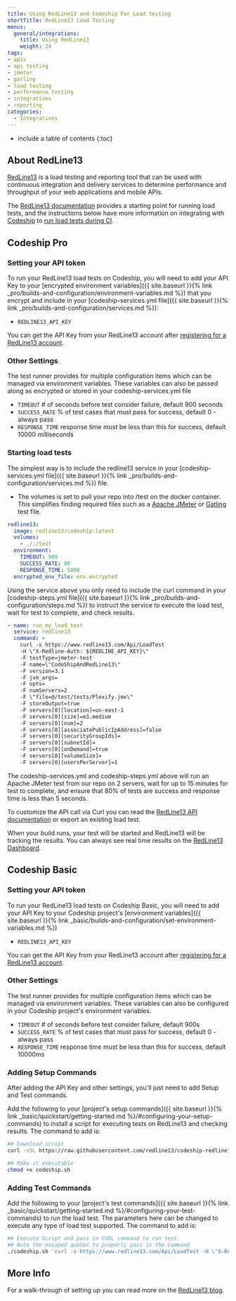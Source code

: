 ```yaml
---
title: Using RedLine13 and Codeship For Load testing
shortTitle: RedLine13 Load Testing
menus:
  general/integrations:
    title: Using RedLine13
    weight: 24
tags:
- apis
- api testing
- jmeter
- gatling
- load testing
- performance testing
- integrations
- reporting
categories:
  - Integrations
---
```


* include a table of contents
{:toc}

## About RedLine13

[RedLine13](https://www.redline13.com) is a load testing and reporting tool that can be used with continuous integration and delivery services to determine performance and throughput of your web applications and mobile APIs.

The [RedLine13 documentation](https://www.redline13.com/blog/kb/) provides a starting point for running load tests, and the instructions below have more information on integrating with [Codeship](https://codeship.com) to [run load tests during CI](#starting-load-tests).

## Codeship Pro

### Setting your API token

To run your RedLine13 load tests on Codeship, you will need to add your API Key to your [encrypted environment variables]({{ site.baseurl }}{% link _pro/builds-and-configuration/environment-variables.md %}) that you encrypt and include in your [codeship-services.yml file]({{ site.baseurl }}{% link _pro/builds-and-configuration/services.md %}):

- `REDLINE13_API_KEY`

You can get the API Key from your RedLine13 account after [registering for a RedLine13 account](https://www.redline13.com/Account/apikey).  

### Other Settings

The test runner provides for multiple configuration items which can be managed via environment variables. These variables can also be passed along as encrypted or stored in your codeship-services.yml file

- `TIMEOUT` # of seconds before test consider failure, default 900 seconds
- `SUCCESS_RATE` % of test cases that must pass for success, default 0 - always pass
- `RESPONSE_TIME` response time must be less than this for success, default 10000 milliseconds 

### Starting load tests

The simplest way is to include the redline13 service in your [codeship-services.yml file]({{ site.baseurl }}{% link _pro/builds-and-configuration/services.md %}) file.
 - The volumes is set to pull your repo into /test on the docker container.  This simplifies finding required files such as a [Apache JMeter](http://jmeter.apache.org/) or [Gatling](https://github.com/gatling/gatling) test file.

```yaml
redline13:
  image: redline13/codeship:latest
  volumes:
    - ./:/test
  environment:
    TIMEOUT: 900
    SUCCESS_RATE: 80
    RESPONSE_TIME: 5000
  encrypted_env_file: env.encrypted
```

Using the service above you only need to include the curl command in your [codeship-steps.yml file]({{ site.baseurl }}{% link _pro/builds-and-configuration/steps.md %}) to instruct the service to execute the load test, wait for test to complete, and check results.
```yaml
- name: run_my_load_test
  service: redline13
  command: >
    curl -s https://www.redline13.com/Api/LoadTest
    -H \"X-Redline-Auth: ${REDLINE_API_KEY}\"
    -F testType=jmeter-test
    -F name=\"CodeShipAndRedLine13\"
    -F version=3.1
    -F jvm_args=
    -F opts=
    -F numServers=2
    -F \"file=@/test/tests/Plexify.jmx\"
    -F storeOutput=true
    -F servers[0][location]=us-east-1
    -F servers[0][size]=m3.medium
    -F servers[0][num]=2
    -F servers[0][associatePublicIpAddress]=false
    -F servers[0][securityGroupIds]=
    -F servers[0][subnetId]=
    -F servers[0][onDemand]=true
    -F servers[0][volumeSize]=
    -F servers[0][usersPerServer]=1
```

The codeship-services.yml and codeship-steps.yml above will run an Apache JMeter test from our repo on 2 servers, wait for up to 15 minutes for test to complete, and ensure that  80% of tests are success and response time is less than 5 seconds.

To customize the API call via Curl you can read the [RedLine13 API documentation](https://www.redline13.com/ApiDoc) or export an existing load test.

When your build runs, your test will be started and RedLine13 will be tracking the results.  You can always see real time results on the [RedLine13 Dashboard](https://www.redline13.com/Service).

## Codeship Basic

### Setting your API token

To run your RedLine13 load tests on Codeship Basic, you will need to add your API Key to your Codeship project's [environment variables]({{ site.baseurl }}{% link _basic/builds-and-configuration/set-environment-variables.md %})

- `REDLINE13_API_KEY`

You can get the API Key from your RedLine13 account after [registering for a RedLine13 account](https://www.redline13.com/Account/apikey).  

### Other Settings

The test runner provides for multiple configuration items which can be managed via environment variables. These variables can also be configured in your Codeship project's environment variables.

- `TIMEOUT` # of seconds before test consider failure, default 900s
- `SUCCESS_RATE` % of test cases that must pass for success, default 0 - always pass
- `RESPONSE_TIME` response time must be less than this for success, default 10000ms

### Adding Setup Commands

After adding the API Key and other settings, you'll just need to add Setup and Test commands.

Add the following to your [project's setup commands]({{ site.baseurl }}{% link _basic/quickstart/getting-started.md %}/#configuring-your-setup-commands) to install a script for executing tests on RedLine13 and checking results. The command to add is:

```bash
## Download script
curl -sSL https://raw.githubusercontent.com/redline13/codeship-redline13/master/codeship-basic.sh > codeship.sh

## Make it executable
chmod +x codeship.sh
```

### Adding Test Commands

Add the following to your [project's test commands]({{ site.baseurl }}{% link _basic/quickstart/getting-started.md %}/#configuring-your-test-commands) to run the load test.  The parameters here can be changed to execute any type of load test supported.  The command to add is:
```bash
## Execute Script and pass in CURL command to run test.
## Note the escaped quotes to properly pass in the command
./codeship.sh 'curl -s https://www.redline13.com/Api/LoadTest -H \"X-Redline-Auth: ${REDLINE_API_KEY}\" -F testType=jmeter-test -F name=CodeShipAndRedLine13 -F \"file=@`pwd`/tests/Plexify.jmx\" -F numServers=1 -F storeOutput=T -F servers[0][location]=us-east-1 -F servers[0][size]=m3.medium -F servers[0][num]=1 -F servers[0][onDemand]=T -F servers[0][usersPerServer]=1'
```

## More Info

For a walk-through of setting up you can read more on the [RedLine13 blog](https://www.redline13.com/blog/2018/02/codeship-integration/).
